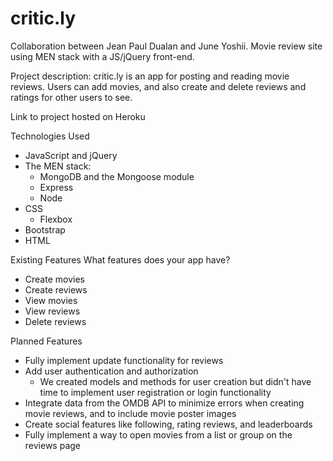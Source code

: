 # critic.ly
Collaboration between Jean Paul Dualan and June Yoshii. Movie review site using MEN stack with a JS/jQuery front-end.

Project description:
critic.ly is an app for posting and reading movie reviews. Users can add movies, and also create and delete reviews and ratings for other users to see.

Link to project hosted on Heroku

Technologies Used
* JavaScript and jQuery
* The MEN stack:
  - MongoDB and the Mongoose module
  - Express
  - Node
* CSS
  - Flexbox
* Bootstrap
* HTML

Existing Features
What features does your app have? 
* Create movies
* Create reviews
* View movies
* View reviews
* Delete reviews

Planned Features
* Fully implement update functionality for reviews
* Add user authentication and authorization
  - We created models and methods for user creation but didn't have time to implement user registration or login functionality
* Integrate data from the OMDB API to minimize errors when creating movie reviews, and to include movie poster images
* Create social features like following, rating reviews, and leaderboards
* Fully implement a way to open movies from a list or group on the reviews page
